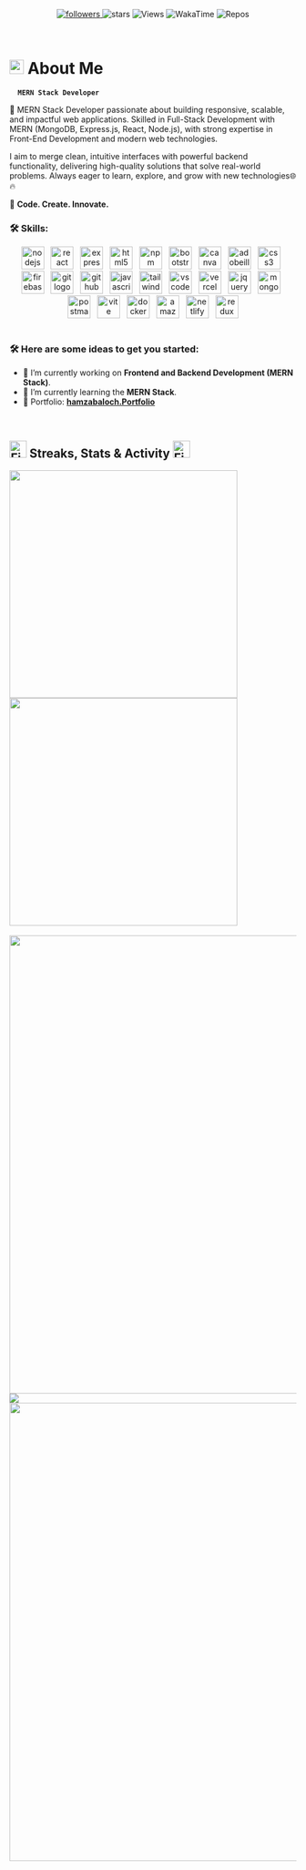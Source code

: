 <p align="center"> 
  <a href="https://github.com/Hamzabaloch08?tab=followers">
    <img alt="followers" title="Follow me on Github" src="https://custom-icon-badges.demolab.com/github/followers/Hamzabaloch08?color=FF0000&style=for-the-badge&logo=person-add&labelColor=000000&logoColor=white&label=Follow"/>
  </a>
  <img alt="stars" title="stars" src="https://custom-icon-badges.demolab.com/github/stars/Hamzabaloch08?logo=star&style=for-the-badge&color=FF0000&labelColor=000000"/>
  <img alt="Views" title="Views" src="https://komarev.com/ghpvc/?username=Hamzabaloch08&style=for-the-badge&color=00000F"/>
  <img alt="WakaTime" title="WakaTime" src="https://wakatime.com/badge/user/018e156a-97fe-4052-9550-7a4c5bc45f92.svg?&logoColor=white&style=for-the-badge&color=00000F"/>
  <img alt="Repos" title="Repos" src="https://custom-icon-badges.demolab.com/badge/-Hamzabaloch-black?logo=package&logoColor=white&style=for-the-badge"/>
</p>
<br>

# <img src="https://raw.githubusercontent.com/Tarikul-Islam-Anik/Animated-Fluent-Emojis/master/Emojis/Smilies/Grinning%20Cat.png" alt="Grinning Cat" width="25" height="25" /> About Me
**`  MERN Stack Developer`**

🚀 MERN Stack Developer passionate about building responsive, scalable, and impactful web applications.
Skilled in Full-Stack Development with MERN (MongoDB, Express.js, React, Node.js), with strong expertise in Front-End Development and modern web technologies.

I aim to merge clean, intuitive interfaces with powerful backend functionality, delivering high-quality solutions that solve real-world problems.
Always eager to learn, explore, and grow with new technologies🌐🔥

🌟 **Code. Create. Innovate.**

### 🛠️ Skills:

<div align="center">
  <img src="https://skillicons.dev/icons?i=nodejs" height="40" alt="nodejs logo"  />
  <img width="4" />
  <img src="https://skillicons.dev/icons?i=react" height="40" alt="react logo"  />
  <img width="4" />
  <img src="https://skillicons.dev/icons?i=express" height="40" alt="express logo"  />
  <img width="4" />
  <img src="https://skillicons.dev/icons?i=html" height="40" alt="html5 logo"  />
  <img width="4" />
  <img src="https://cdn.jsdelivr.net/gh/devicons/devicon/icons/npm/npm-original-wordmark.svg" height="40" alt="npm logo"  />
  <img width="4" />
  <img src="https://skillicons.dev/icons?i=bootstrap" height="40" alt="bootstrap logo"  />
  <img width="4" />
  <img src="https://cdn.simpleicons.org/canva/00C4CC" height="40" alt="canva logo"  />
  <img width="4" />
  <img src="https://skillicons.dev/icons?i=ai" height="40" alt="adobeillustrator logo"  />
  <img width="4" />
  <img src="https://skillicons.dev/icons?i=css" height="40" alt="css3 logo"  />
  <img width="4" />
  <img src="https://skillicons.dev/icons?i=firebase" height="40" alt="firebase logo"  />
  <img width="4" />
  <img src="https://skillicons.dev/icons?i=git" height="40" alt="git logo"  />
  <img width="4" />
  <img src="https://skillicons.dev/icons?i=github" height="40" alt="github logo"  />
  <img width="4" />
  <img src="https://skillicons.dev/icons?i=js" height="40" alt="javascript logo"  />
  <img width="4" />
  <img src="https://skillicons.dev/icons?i=tailwind" height="40" alt="tailwindcss logo"  />
  <img width="4" />
  <img src="https://skillicons.dev/icons?i=vscode" height="40" alt="vscode logo"  />
  <img width="4" />
  <img src="https://skillicons.dev/icons?i=vercel" height="40" alt="vercel logo"  />
  <img width="4" />
  <img src="https://skillicons.dev/icons?i=jquery" height="40" alt="jquery logo"  />
  <img width="4" />
  <img src="https://skillicons.dev/icons?i=mongodb" height=40" alt="mongodb logo"  />
  <img width="4" />
  <img src="https://skillicons.dev/icons?i=postman" height="40" alt="postman logo"  />
  <img width="4" />
  <img src="https://skillicons.dev/icons?i=vite" height="40" alt="vite logo"  />
  <img width="4" />
  <img src="https://skillicons.dev/icons?i=docker" height="40" alt="docker logo"  />
  <img width="4" />
  <img src="https://skillicons.dev/icons?i=aws" height="40" alt="amazonwebservices logo"  />
  <img width="4" />
  <img src="https://skillicons.dev/icons?i=netlify" height="40" alt="netlify logo"  />
  <img width="4" />
  <img src="https://skillicons.dev/icons?i=redux" height="40" alt="redux logo"  />
</div>
<br>

### 🛠️ Here are some ideas to get you started:

- 🔭 I’m currently working on **Frontend and Backend Development (MERN Stack)**.
- 🌱 I’m currently learning the **MERN Stack**.
- 🌟 Portfolio: **<a href="https://hamzabaloch.vercel.app/" target="_blank">hamzabaloch.Portfolio</a>**
<br>

<h2><img src="https://user-images.githubusercontent.com/74038190/216122041-518ac897-8d92-4c6b-9b3f-ca01dcaf38ee.png" alt="Fire Emoji" width="30" height="30"> Streaks, Stats & Activity <img src="https://user-images.githubusercontent.com/74038190/216122041-518ac897-8d92-4c6b-9b3f-ca01dcaf38ee.png" alt="Fire Emoji" width="30" height="30"></h2>

<div>
  <img align="center" width="400" src="https://github-readme-stats.vercel.app/api?username=Hamzabaloch08&hide_border=true&title_color=FFFFFF&show_icons=true&icon_color=FF0000&ring_color=FF0000&bg_color=000000&text_color=FFFFFF&rank_icon=github" />

  <img align="center" width="400" src="https://github-readme-streak-stats-eight.vercel.app/?user=Hamzabaloch08&theme=highcontrast&currStreakNum=FF0000&fire=FF0000&card_height=205&currStreakLabel=FF0000&ring=FF0000&border=000000" />
</div>
<br/>

<img width="805" src="https://github-readme-activity-graph.vercel.app/graph?username=Hamzabaloch08&theme=high-contrast&hide_border=true&area_color=FF0000&area=true&point=FF0000&line=FF0000&" />

<img align="center" src="https://github-readme-stats.vercel.app/api/top-langs/?username=Hamzabaloch08&layout=compact&text_color=FFFFFF&bg_color=000000&card_width=805&hide_border=true&title_color=FF0000" />
<br/>

<img align="center" width="805" src="https://github-readme-stats.vercel.app/api/wakatime?username=Hamzabaloch08&theme=midnight-purple&card_width=805&title_color=FF0000&bg_color=000000&layout=default&hide_border=true&text_color=FFFFFF" />
</p>
